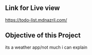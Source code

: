 ## Link for Live view

https://todo-list.mdnazril.com/

## Objective of this Project

its a weather app/not much i can explain 

